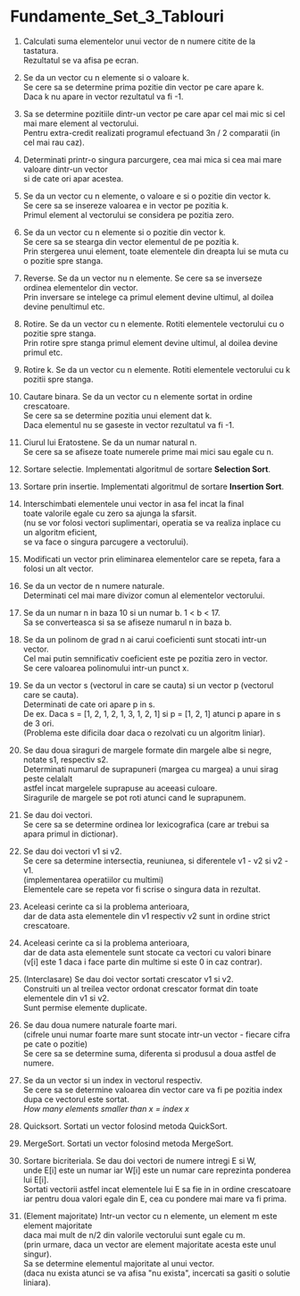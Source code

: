 # Fundamente_Set_3_Tablouri
 
 1. Calculati suma elementelor unui vector de n numere citite de la tastatura.  
    Rezultatul se va afisa pe ecran.  
  
 2. Se da un vector cu n elemente si o valoare k.  
    Se cere sa se determine prima pozitie din vector pe care apare k.  
    Daca k nu apare in vector rezultatul va fi -1. 
  
 3. Sa se determine pozitiile dintr-un vector pe care apar cel mai mic si cel mai mare element al vectorului.  
    Pentru extra-credit realizati programul efectuand 3n / 2 comparatii (in cel mai rau caz).  
  
 4. Determinati printr-o singura parcurgere, cea mai mica si cea mai mare valoare dintr-un vector  
    si de cate ori apar acestea.  
  
 5. Se da un vector cu n elemente, o valoare e si o pozitie din vector k.  
    Se cere sa se insereze valoarea e in vector pe pozitia k.  
    Primul element al vectorului se considera pe pozitia zero.  

 6. Se da un vector cu n elemente si o pozitie din vector k.  
    Se cere sa se stearga din vector elementul de pe pozitia k.  
    Prin stergerea unui element, toate elementele din dreapta lui se muta cu o pozitie spre stanga.  
  
 7. Reverse. Se da un vector nu n elemente. Se cere sa se inverseze ordinea elementelor din vector.  
    Prin inversare se intelege ca primul element devine ultimul, al doilea devine penultimul etc.  
  
 8. Rotire. Se da un vector cu n elemente. Rotiti elementele vectorului cu o pozitie spre stanga.  
    Prin rotire spre stanga primul element devine ultimul, al doilea devine primul etc.  
   
 9. Rotire k. Se da un vector cu n elemente. Rotiti elementele vectorului cu k pozitii spre stanga.  
  
10. Cautare binara. Se da un vector cu n elemente sortat in ordine crescatoare.  
    Se cere sa se determine pozitia unui element dat k.  
    Daca elementul nu se gaseste in vector rezultatul va fi -1. 

11. Ciurul lui Eratostene. Se da un numar natural n.  
    Se cere sa se afiseze toate numerele prime mai mici sau egale cu n.   
  
12. Sortare selectie. Implementati algoritmul de sortare **Selection Sort**.  
  
13. Sortare prin insertie. Implementati algoritmul de sortare **Insertion Sort**.  
  
14. Interschimbati elementele unui vector in asa fel incat la final  
    toate valorile egale cu zero sa ajunga la sfarsit.  
    (nu se vor folosi vectori suplimentari, operatia se va realiza inplace cu un algoritm eficient,  
    se va face o singura parcugere a vectorului).  
    
15. Modificati un vector prin eliminarea elementelor care se repeta, fara a folosi un alt vector.  
  
16. Se da un vector de n numere naturale.  
    Determinati cel mai mare divizor comun al elementelor vectorului.

17. Se da un numar n in baza 10 si un numar b. 1 < b < 17.  
    Sa se converteasca si sa se afiseze numarul n in baza b.   
  
18. Se da un polinom de grad n ai carui coeficienti sunt stocati intr-un vector.  
    Cel mai putin semnificativ coeficient este pe pozitia zero in vector.  
    Se cere valoarea polinomului intr-un punct x.  

19. Se da un vector s (vectorul in care se cauta) si un vector p (vectorul care se cauta).  
    Determinati de cate ori apare p in s.  
    De ex. Daca s = [1, 2, 1, 2, 1, 3, 1, 2, 1] si p = [1, 2, 1] atunci p apare in s de 3 ori.  
    (Problema este dificila doar daca o rezolvati cu un algoritm liniar).  

20. Se dau doua siraguri de margele formate din margele albe si negre, notate s1, respectiv s2.  
    Determinati numarul de suprapuneri (margea cu margea) a unui sirag peste celalalt  
    astfel incat margelele suprapuse au aceeasi culoare.  
    Siragurile de margele se pot roti atunci cand le suprapunem.  

21. Se dau doi vectori.  
    Se cere sa se determine ordinea lor lexicografica (care ar trebui sa apara primul in dictionar).  

22. Se dau doi vectori v1 si v2.  
    Se cere sa determine intersectia, reuniunea, si diferentele v1 - v2 si v2 - v1.  
    (implementarea operatiilor cu multimi)  
    Elementele care se repeta vor fi scrise o singura data in rezultat.  
  
23. Aceleasi cerinte ca si la problema anterioara,  
    dar de data asta elementele din v1 respectiv v2  sunt in ordine strict crescatoare.  

24. Aceleasi cerinte ca si la problema anterioara,  
    dar de data asta elementele sunt stocate ca vectori cu valori binare  
    (v[i] este 1 daca i face parte din multime si este 0 in caz contrar).  

25. (Interclasare) Se dau doi vector sortati crescator v1 si v2.  
    Construiti un al treilea vector ordonat crescator format din toate elementele din  v1 si v2.  
    Sunt permise elemente duplicate.  

26. Se dau doua numere naturale foarte mari.  
    (cifrele unui numar foarte mare sunt stocate intr-un vector - fiecare cifra pe cate o pozitie)  
    Se cere sa se determine suma, diferenta si produsul a doua astfel de numere.  

27. Se da un vector si un index in vectorul respectiv.  
    Se cere sa se determine valoarea din vector care va fi pe pozitia index dupa ce vectorul este sortat.  
    *How many elements smaller than x = index x*  

28. Quicksort. Sortati un vector folosind metoda QuickSort.  
  
29. MergeSort. Sortati un vector folosind metoda MergeSort.  
  
30. Sortare bicriteriala. Se dau doi vectori de numere intregi E si W,  
    unde E[i] este un numar iar W[i] este un numar care reprezinta ponderea lui E[i].  
    Sortati vectorii astfel incat elementele lui E sa fie in in ordine crescatoare  
    iar pentru doua valori egale din E, cea cu pondere mai mare va fi prima.  

31. (Element majoritate) Intr-un vector cu n elemente, un element m este element majoritate  
    daca mai mult de n/2 din valorile vectorului sunt egale cu m.  
    (prin urmare, daca un vector are element majoritate acesta este unul singur).  
    Sa se determine elementul majoritate al unui vector.  
    (daca nu exista atunci se va afisa "nu exista", incercati sa gasiti o solutie liniara). 